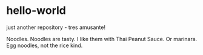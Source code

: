 # hello-world
just another repository - tres amusante!

Noodles. Noodles are tasty. I like them with Thai Peanut Sauce. Or marinara. Egg noodles,
not the rice kind.
